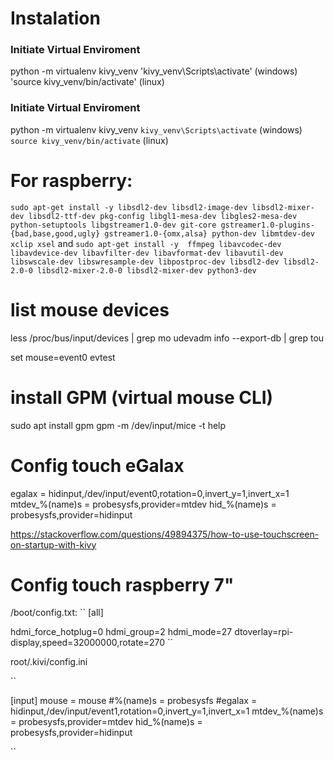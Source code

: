 # Instalation
### Initiate Virtual Enviroment
python -m virtualenv kivy_venv
'kivy_venv\Scripts\activate' (windows)
'source kivy_venv/bin/activate' (linux)

### Initiate Virtual Enviroment
python -m virtualenv kivy_venv
``kivy_venv\Scripts\activate`` (windows)
``source kivy_venv/bin/activate`` (linux)

# For raspberry:
``
sudo apt-get install -y libsdl2-dev libsdl2-image-dev libsdl2-mixer-dev libsdl2-ttf-dev pkg-config libgl1-mesa-dev libgles2-mesa-dev python-setuptools libgstreamer1.0-dev git-core gstreamer1.0-plugins-{bad,base,good,ugly} gstreamer1.0-{omx,alsa} python-dev libmtdev-dev xclip xsel
``
and
``
sudo apt-get install -y  ffmpeg libavcodec-dev libavdevice-dev libavfilter-dev libavformat-dev libavutil-dev libswscale-dev libswresample-dev libpostproc-dev libsdl2-dev libsdl2-2.0-0 libsdl2-mixer-2.0-0 libsdl2-mixer-dev python3-dev
``
# list mouse devices
less /proc/bus/input/devices | grep mo
udevadm info --export-db | grep tou

set mouse=event0
evtest

# install GPM (virtual mouse CLI)
sudo apt install gpm
gpm -m /dev/input/mice -t help

# Config touch eGalax
egalax = hidinput,/dev/input/event0,rotation=0,invert_y=1,invert_x=1
mtdev_%(name)s = probesysfs,provider=mtdev
hid_%(name)s = probesysfs,provider=hidinput

https://stackoverflow.com/questions/49894375/how-to-use-touchscreen-on-startup-with-kivy

# Config touch raspberry 7"
/boot/config.txt:
``
[all]

hdmi_force_hotplug=0
hdmi_group=2
hdmi_mode=27
dtoverlay=rpi-display,speed=32000000,rotate=270
``

root/.kivi/config.ini

``

[input]
mouse = mouse
#%(name)s = probesysfs
#egalax = hidinput,/dev/input/event1,rotation=0,invert_y=1,invert_x=1
mtdev_%(name)s = probesysfs,provider=mtdev
hid_%(name)s = probesysfs,provider=hidinput

``